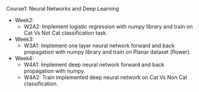 Course1: Neural Networks and Deep Learning
 * Week2:
    * W2A2: Implement  logistic regression  with numpy library and train on Cat Vs Not Cat classification task.
  * Week3:
    * W3A1: Implement one layer neural network forward and back propagation with numpy library and train on Planar dataset (flower).
  * Week4:
    * W4A1: Implement deep neural network forward and back propagation with numpy.
    * W4A2: Train implemented deep neural network on Cat Vs Non Cat classification.
